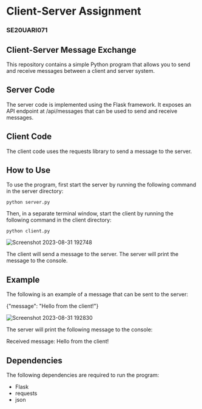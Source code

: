 # Client-Server   Assignment
### SE20UARI071

## Client-Server Message Exchange
This repository contains a simple Python program that allows you to send and receive messages between a client and server system.

## Server Code
The server code is implemented using the Flask framework. It exposes an API endpoint at /api/messages that can be used to send and receive messages.

## Client Code
The client code uses the requests library to send a message to the server.

## How to Use
To use the program, first start the server by running the following command in the server directory:

`python server.py`

Then, in a separate terminal window, start the client by running the following command in the client directory:

`python client.py`

![Screenshot 2023-08-31 192748](https://github.com/revanthjavvaji/SE20UARI071/assets/114976742/f67989c7-090d-4ccf-bfa9-7d1a93d3f943)

The client will send a message to the server. The server will print the message to the console.

## Example

The following is an example of a message that can be sent to the server:

{"message": "Hello from the client!"}

![Screenshot 2023-08-31 192830](https://github.com/revanthjavvaji/SE20UARI071/assets/114976742/0acff6c0-7024-4b2f-a65a-b60e67e6c391)

The server will print the following message to the console:

Received message: Hello from the client!


## Dependencies

The following dependencies are required to run the program:

* Flask
* requests
* json
